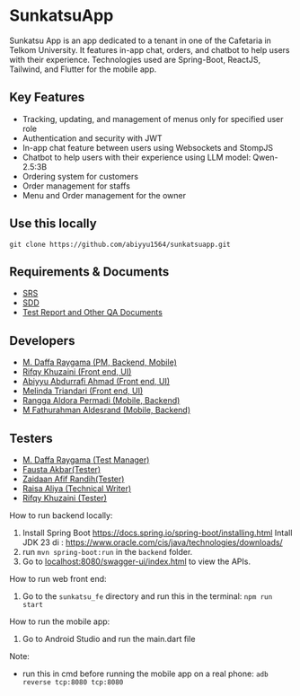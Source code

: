 # SunkatsuApp

Sunkatsu App is an app dedicated to a tenant in one of the Cafetaria in Telkom University. It features in-app chat, orders, and chatbot to help users with their experience. Technologies used are Spring-Boot, ReactJS, Tailwind, and Flutter for the mobile app.

## Key Features
- Tracking, updating, and management of menus only for specified user role
- Authentication and security with JWT
- In-app chat feature between users using Websockets and StompJS
- Chatbot to help users with their experience using LLM model: Qwen-2.5:3B
- Ordering system for customers
- Order management for staffs
- Menu and Order management for the owner

## Use this locally
```
git clone https://github.com/abiyyu1564/sunkatsuapp.git
```
## Requirements & Documents
- [SRS](https://drive.google.com/drive/folders/1tv5O4oXvUdE8DsZNaVZCExapDN4Xfgfr)
- [SDD](https://drive.google.com/drive/folders/1tv5O4oXvUdE8DsZNaVZCExapDN4Xfgfr)
- [Test Report and Other QA Documents](https://drive.google.com/drive/folders/14aXQQfxreq4X-M0Qq5zyV2W6cBolL9V3?usp=drive_link)

## Developers
- [M. Daffa Raygama (PM, Backend, Mobile)](https://github.com/Raygama)
- [Rifqy Khuzaini (Front end, UI)](https://github.com/zexrun)
- [Abiyyu Abdurrafi Ahmad (Front end, UI)](https://github.com/abiyyu1564)
- [Melinda Triandari (Front end, UI)](https://github.com/melindatr)
- [Rangga Aldora Permadi (Mobile, Backend)](https://github.com/permadirangga)
- [M Fathurahman Aldesrand (Mobile, Backend)](https://github.com/ftr867)

## Testers
- [M. Daffa Raygama (Test Manager)](https://github.com/Raygama)
- [Fausta Akbar(Tester)]()
- [Zaidaan Afif Randih(Tester)](https://github.com/ZaidaanRandih)
- [Raisa Aliya (Technical Writer)]()
- [Rifqy Khuzaini (Tester)](https://github.com/zexrun)

 
How to run backend locally:

1. Install Spring Boot https://docs.spring.io/spring-boot/installing.html
   Intall JDK 23 di : https://www.oracle.com/cis/java/technologies/downloads/
2. run `mvn spring-boot:run` in the `backend` folder.
3. Go to [localhost:8080/swagger-ui/index.html](http://localhost:8080/swagger-ui/index.html) to view the APIs.

How to run web front end: 
1. Go to the `sunkatsu_fe` directory and run this in the terminal: `npm run start`

How to run the mobile app:
1. Go to Android Studio and run the main.dart file

Note:
- run this in cmd before running the mobile app on a real phone: `adb reverse tcp:8080 tcp:8080` 








































































































































  
